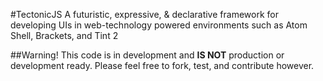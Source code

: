 #TectonicJS
A futuristic, expressive, & declarative framework for developing UIs in web-technology powered environments such as Atom Shell, Brackets, and Tint 2

##Warning!
This code is in development and **IS NOT** production or development ready. Please feel free to fork, test, and contribute however.